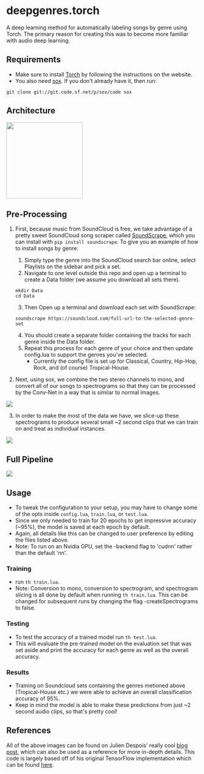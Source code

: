 # deepgenres.torch
A deep learning method for automatically labeling songs by genre using Torch.  The primary reason for creating this was to become more familiar with audio deep learning.    

## Requirements
* Make sure to install [Torch](http://torch.ch/) by following the instructions on the website. 
* You also need [sox](http://sox.sourceforge.net/). If you don't already have it, then run:
```Shell
git clone git://git.code.sf.net/p/sox/code sox
```

## Architecture
<img align="center" src = "https://github.com/amdegroot/deepgenres.torch/blob/master/doc/network.png" height = 200/>

## Pre-Processing
 1. First, because music from SoundCloud is free, we take advantage of a pretty sweet SoundCloud song scraper called [SoundScrape](https://github.com/Miserlou/SoundScrape), which you can install with `pip install soundscrape`. 
 To give you an example of how to install songs by genre:
      1. Simply type the genre into the SoundCloud search bar online, select Playlists on the sidebar and pick a set. 
      2.  Navigate to one level outside this repo and open up a terminal to create a Data folder (we assume you download all sets there).
      ```Shell
      mkdir Data
      cd Data
      ```
      3.  Then Open up a terminal and download each set with SoundScrape:
      ```Shell
      soundscrape https://soundcloud.com/full-url-to-the-selected-genre-set
      ```
      4.  You should create a separate folder containing the tracks for each genre inside the Data folder. 
      5.  Repeat this process for each genre of your choice and then update config.lua to support the genres you've selected.
          * Currently the config file is set up for Classical, Country, Hip-Hop, Rock, and (of course) Tropical-House.
        
 
 2. Next, using sox, we combine the two stereo channels to mono, and convert all of our songs to spectrograms so that they can be processed by the Conv-Net in a way that is similar to normal images.
 <img align="center" src= "https://github.com/amdegroot/deepgenres.torch/blob/master/doc/spectrogram_example.png"/>
 
 3. In order to make the most of the data we have, we slice-up these spectrograms to produce several small ~2 second clips that we can train on and treat as individual instances.
 <img align="center" src= "https://github.com/amdegroot/deepgenres.torch/blob/master/doc/sliced_spec_example.png"/>
 
## Full Pipeline
 <img align="center" src= "https://github.com/amdegroot/deepgenres.torch/blob/master/doc/pipeline.png"/>
 
## Usage
* To tweak the configuration to your setup, you may have to change some of the opts inside `config.lua`, `train.lua`, or `test.lua`.
* Since we only needed to train for 20 epochs to get impressive accuracy (~95%), the model is saved at each epoch by default.  
* Again, all details like this can be changed to user preference by editing the files listed above.
* Note: To run on an Nvidia GPU, set the -backend flag to 'cudnn' rather than the default 'nn'. 

### Training 
* run  `th train.lua`.
* Note: Conversion to mono, conversion to spectrogram, and spectrogram slicing is all done by default when running `th train.lua`.  This can be changed for subsequent runs by changing the flag -createSpectrograms to false.

### Testing 
* To test the accuracy of a trained model run `th test.lua`. 
* This will evaluate the pre-trained model on the evaluation set that was set aside and print the accuracy for each genre as well as the overall accuracy. 

### Results
* Training on Soundcloud sets containing the genres metioned above (Tropical-House etc.) we were able to achieve an overall classification accuracy of 95%.  
* Keep in mind the model is able to make these predictions from just ~2 second audio clips, so that's pretty cool!
 
## References
All of the above images can be found on Julien Despois' really cool [blog post](https://chatbotslife.com/finding-the-genre-of-a-song-with-deep-learning-da8f59a61194), which can also be used as a reference for more in-depth details. This code is largely based off of his original TensorFlow implementation which can be found [here](https://github.com/despoisj/DeepAudioClassification).  
